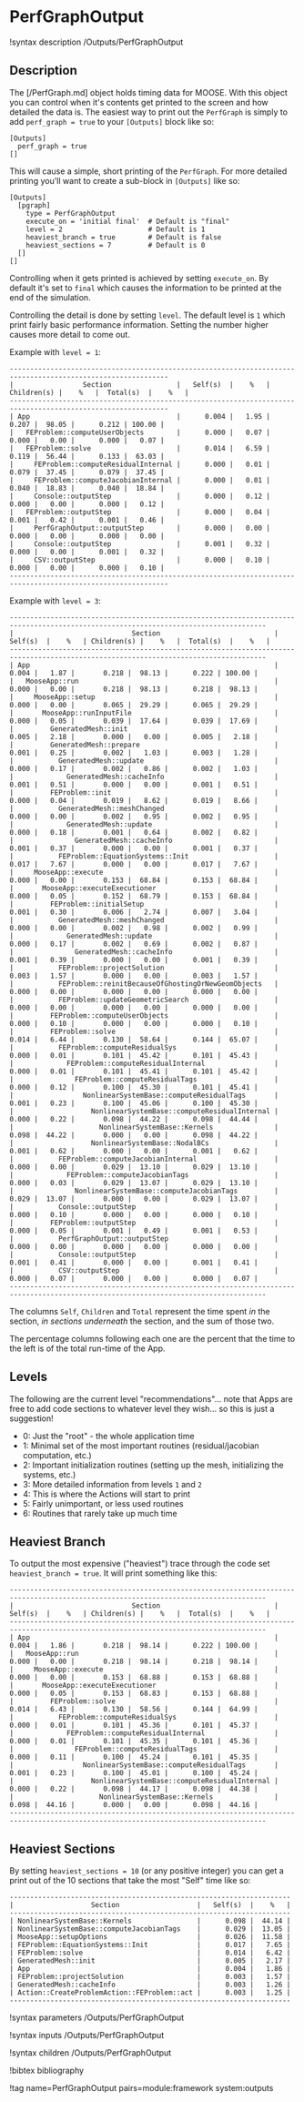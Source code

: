 # PerfGraphOutput

!syntax description /Outputs/PerfGraphOutput

## Description

The [/PerfGraph.md] object holds timing data for MOOSE.  With this object you can control when it's contents get printed to the screen and how detailed the data is.  The easiest way to print out the `PerfGraph` is simply to add `perf_graph = true` to your `[Outputs]` block like so:

```
[Outputs]
  perf_graph = true
[]
```

This will cause a simple, short printing of the `PerfGraph`.  For more detailed printing you'll want to create a sub-block in `[Outputs]` like so:

```
[Outputs]
  [pgraph]
    type = PerfGraphOutput
    execute_on = 'initial final'  # Default is "final"
    level = 2                     # Default is 1
    heaviest_branch = true        # Default is false
    heaviest_sections = 7         # Default is 0
  []
[]
```

Controlling when it gets printed is achieved by setting `execute_on`.  By default it's set to `final` which causes the information to be printed at the end of the simulation.

Controlling the detail is done by setting `level`.  The default level is `1` which print fairly basic performance information.  Setting the number higher causes more detail to come out.

Example with `level = 1`:

```
-------------------------------------------------------------------------------------------------------------
|                 Section                |   Self(s)  |    %   | Children(s) |    %   |  Total(s)  |    %   |
-------------------------------------------------------------------------------------------------------------
| App                                    |      0.004 |   1.95 |       0.207 |  98.05 |      0.212 | 100.00 |
|   FEProblem::computeUserObjects        |      0.000 |   0.07 |       0.000 |   0.00 |      0.000 |   0.07 |
|   FEProblem::solve                     |      0.014 |   6.59 |       0.119 |  56.44 |      0.133 |  63.03 |
|     FEProblem::computeResidualInternal |      0.000 |   0.01 |       0.079 |  37.45 |      0.079 |  37.45 |
|     FEProblem::computeJacobianInternal |      0.000 |   0.01 |       0.040 |  18.83 |      0.040 |  18.84 |
|     Console::outputStep                |      0.000 |   0.12 |       0.000 |   0.00 |      0.000 |   0.12 |
|   FEProblem::outputStep                |      0.000 |   0.04 |       0.001 |   0.42 |      0.001 |   0.46 |
|     PerfGraphOutput::outputStep        |      0.000 |   0.00 |       0.000 |   0.00 |      0.000 |   0.00 |
|     Console::outputStep                |      0.001 |   0.32 |       0.000 |   0.00 |      0.001 |   0.32 |
|     CSV::outputStep                    |      0.000 |   0.10 |       0.000 |   0.00 |      0.000 |   0.10 |
-------------------------------------------------------------------------------------------------------------
```

Example with `level = 3`:

```
-------------------------------------------------------------------------------------------------------------------------------------
|                             Section                            |   Self(s)  |    %   | Children(s) |    %   |  Total(s)  |    %   |
-------------------------------------------------------------------------------------------------------------------------------------
| App                                                            |      0.004 |   1.87 |       0.218 |  98.13 |      0.222 | 100.00 |
|   MooseApp::run                                                |      0.000 |   0.00 |       0.218 |  98.13 |      0.218 |  98.13 |
|     MooseApp::setup                                            |      0.000 |   0.00 |       0.065 |  29.29 |      0.065 |  29.29 |
|       MooseApp::runInputFile                                   |      0.000 |   0.05 |       0.039 |  17.64 |      0.039 |  17.69 |
|         GeneratedMesh::init                                    |      0.005 |   2.18 |       0.000 |   0.00 |      0.005 |   2.18 |
|         GeneratedMesh::prepare                                 |      0.001 |   0.25 |       0.002 |   1.03 |      0.003 |   1.28 |
|           GeneratedMesh::update                                |      0.000 |   0.17 |       0.002 |   0.86 |      0.002 |   1.03 |
|             GeneratedMesh::cacheInfo                           |      0.001 |   0.51 |       0.000 |   0.00 |      0.001 |   0.51 |
|         FEProblem::init                                        |      0.000 |   0.04 |       0.019 |   8.62 |      0.019 |   8.66 |
|           GeneratedMesh::meshChanged                           |      0.000 |   0.00 |       0.002 |   0.95 |      0.002 |   0.95 |
|             GeneratedMesh::update                              |      0.000 |   0.18 |       0.001 |   0.64 |      0.002 |   0.82 |
|               GeneratedMesh::cacheInfo                         |      0.001 |   0.37 |       0.000 |   0.00 |      0.001 |   0.37 |
|           FEProblem::EquationSystems::Init                     |      0.017 |   7.67 |       0.000 |   0.00 |      0.017 |   7.67 |
|     MooseApp::execute                                          |      0.000 |   0.00 |       0.153 |  68.84 |      0.153 |  68.84 |
|       MooseApp::executeExecutioner                             |      0.000 |   0.05 |       0.152 |  68.79 |      0.153 |  68.84 |
|         FEProblem::initialSetup                                |      0.001 |   0.30 |       0.006 |   2.74 |      0.007 |   3.04 |
|           GeneratedMesh::meshChanged                           |      0.000 |   0.00 |       0.002 |   0.98 |      0.002 |   0.99 |
|             GeneratedMesh::update                              |      0.000 |   0.17 |       0.002 |   0.69 |      0.002 |   0.87 |
|               GeneratedMesh::cacheInfo                         |      0.001 |   0.39 |       0.000 |   0.00 |      0.001 |   0.39 |
|           FEProblem::projectSolution                           |      0.003 |   1.57 |       0.000 |   0.00 |      0.003 |   1.57 |
|           FEProblem::reinitBecauseOfGhostingOrNewGeomObjects   |      0.000 |   0.00 |       0.000 |   0.00 |      0.000 |   0.00 |
|           FEProblem::updateGeometricSearch                     |      0.000 |   0.00 |       0.000 |   0.00 |      0.000 |   0.00 |
|         FEProblem::computeUserObjects                          |      0.000 |   0.10 |       0.000 |   0.00 |      0.000 |   0.10 |
|         FEProblem::solve                                       |      0.014 |   6.44 |       0.130 |  58.64 |      0.144 |  65.07 |
|           FEProblem::computeResidualSys                        |      0.000 |   0.01 |       0.101 |  45.42 |      0.101 |  45.43 |
|             FEProblem::computeResidualInternal                 |      0.000 |   0.01 |       0.101 |  45.41 |      0.101 |  45.42 |
|               FEProblem::computeResidualTags                   |      0.000 |   0.12 |       0.100 |  45.30 |      0.101 |  45.41 |
|                 NonlinearSystemBase::computeResidualTags       |      0.001 |   0.23 |       0.100 |  45.06 |      0.100 |  45.30 |
|                   NonlinearSystemBase::computeResidualInternal |      0.000 |   0.22 |       0.098 |  44.22 |      0.098 |  44.44 |
|                     NonlinearSystemBase::Kernels               |      0.098 |  44.22 |       0.000 |   0.00 |      0.098 |  44.22 |
|                   NonlinearSystemBase::NodalBCs                |      0.001 |   0.62 |       0.000 |   0.00 |      0.001 |   0.62 |
|           FEProblem::computeJacobianInternal                   |      0.000 |   0.00 |       0.029 |  13.10 |      0.029 |  13.10 |
|             FEProblem::computeJacobianTags                     |      0.000 |   0.03 |       0.029 |  13.07 |      0.029 |  13.10 |
|               NonlinearSystemBase::computeJacobianTags         |      0.029 |  13.07 |       0.000 |   0.00 |      0.029 |  13.07 |
|           Console::outputStep                                  |      0.000 |   0.10 |       0.000 |   0.00 |      0.000 |   0.10 |
|         FEProblem::outputStep                                  |      0.000 |   0.05 |       0.001 |   0.49 |      0.001 |   0.53 |
|           PerfGraphOutput::outputStep                          |      0.000 |   0.00 |       0.000 |   0.00 |      0.000 |   0.00 |
|           Console::outputStep                                  |      0.001 |   0.41 |       0.000 |   0.00 |      0.001 |   0.41 |
|           CSV::outputStep                                      |      0.000 |   0.07 |       0.000 |   0.00 |      0.000 |   0.07 |
-------------------------------------------------------------------------------------------------------------------------------------
```

The columns `Self`, `Children` and `Total` represent the time spent *in* the section, *in sections underneath* the section, and the sum of those two.

The percentage columns following each one are the percent that the time to the left is of the total run-time of the App.


## Levels

The following are the current level "recommendations"... note that Apps are free to add code sections to whatever level they wish... so this is just a suggestion!

- 0: Just the "root" - the whole application time
- 1: Minimal set of the most important routines (residual/jacobian computation, etc.)
- 2: Important initialization routines (setting up the mesh, initializing the systems, etc.)
- 3: More detailed information from levels `1` and `2`
- 4: This is where the Actions will start to print
- 5: Fairly unimportant, or less used routines
- 6: Routines that rarely take up much time

## Heaviest Branch

To output the most expensive ("heaviest") trace through the code set `heaviest_branch = true`.  It will print something like this:

```
-------------------------------------------------------------------------------------------------------------------------------------
|                             Section                            |   Self(s)  |    %   | Children(s) |    %   |  Total(s)  |    %   |
-------------------------------------------------------------------------------------------------------------------------------------
| App                                                            |      0.004 |   1.86 |       0.218 |  98.14 |      0.222 | 100.00 |
|   MooseApp::run                                                |      0.000 |   0.00 |       0.218 |  98.14 |      0.218 |  98.14 |
|     MooseApp::execute                                          |      0.000 |   0.00 |       0.153 |  68.88 |      0.153 |  68.88 |
|       MooseApp::executeExecutioner                             |      0.000 |   0.05 |       0.153 |  68.83 |      0.153 |  68.88 |
|         FEProblem::solve                                       |      0.014 |   6.43 |       0.130 |  58.56 |      0.144 |  64.99 |
|           FEProblem::computeResidualSys                        |      0.000 |   0.01 |       0.101 |  45.36 |      0.101 |  45.37 |
|             FEProblem::computeResidualInternal                 |      0.000 |   0.01 |       0.101 |  45.35 |      0.101 |  45.36 |
|               FEProblem::computeResidualTags                   |      0.000 |   0.11 |       0.100 |  45.24 |      0.101 |  45.35 |
|                 NonlinearSystemBase::computeResidualTags       |      0.001 |   0.23 |       0.100 |  45.01 |      0.100 |  45.24 |
|                   NonlinearSystemBase::computeResidualInternal |      0.000 |   0.22 |       0.098 |  44.17 |      0.098 |  44.38 |
|                     NonlinearSystemBase::Kernels               |      0.098 |  44.16 |       0.000 |   0.00 |      0.098 |  44.16 |
-------------------------------------------------------------------------------------------------------------------------------------
```

## Heaviest Sections

By setting `heaviest_sections = 10` (or any positive integer) you can get a print out of the 10 sections that take the most "Self" time like so:

```
---------------------------------------------------------------------
|                   Section                   |   Self(s)  |    %   |
---------------------------------------------------------------------
| NonlinearSystemBase::Kernels                |      0.098 |  44.14 |
| NonlinearSystemBase::computeJacobianTags    |      0.029 |  13.05 |
| MooseApp::setupOptions                      |      0.026 |  11.58 |
| FEProblem::EquationSystems::Init            |      0.017 |   7.65 |
| FEProblem::solve                            |      0.014 |   6.42 |
| GeneratedMesh::init                         |      0.005 |   2.17 |
| App                                         |      0.004 |   1.86 |
| FEProblem::projectSolution                  |      0.003 |   1.57 |
| GeneratedMesh::cacheInfo                    |      0.003 |   1.26 |
| Action::CreateProblemAction::FEProblem::act |      0.003 |   1.25 |
---------------------------------------------------------------------
```

!syntax parameters /Outputs/PerfGraphOutput

!syntax inputs /Outputs/PerfGraphOutput

!syntax children /Outputs/PerfGraphOutput

!bibtex bibliography

!tag name=PerfGraphOutput pairs=module:framework system:outputs
